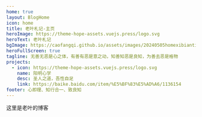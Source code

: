 ```yaml
---
home: true
layout: BlogHome
icon: home
title: 老叶札记-主页
heroImage: https://theme-hope-assets.vuejs.press/logo.svg
heroText: 老叶札记
bgImage: https://caofangqi.github.io/assets/images/20240505homexibiantianye.jpg
heroFullScreen: true
tagline: 无善无恶是心之体，有善有恶是意之动，知善知恶是良知，为善去恶是格物
projects:
  - icon: https://theme-hope-assets.vuejs.press/logo.svg
    name: 阳明心学
    desc: 圣人之道，吾性自足
    link: https://baike.baidu.com/item/%E5%BF%83%E5%AD%A6/1136154
footer: 心即理、知行合一、致良知
---
```


这里是老叶的博客
